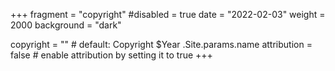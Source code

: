 +++
fragment = "copyright"
#disabled = true
date = "2022-02-03"
weight = 2000
background = "dark"

copyright = "" # default: Copyright $Year .Site.params.name
attribution = false # enable attribution by setting it to true
+++
